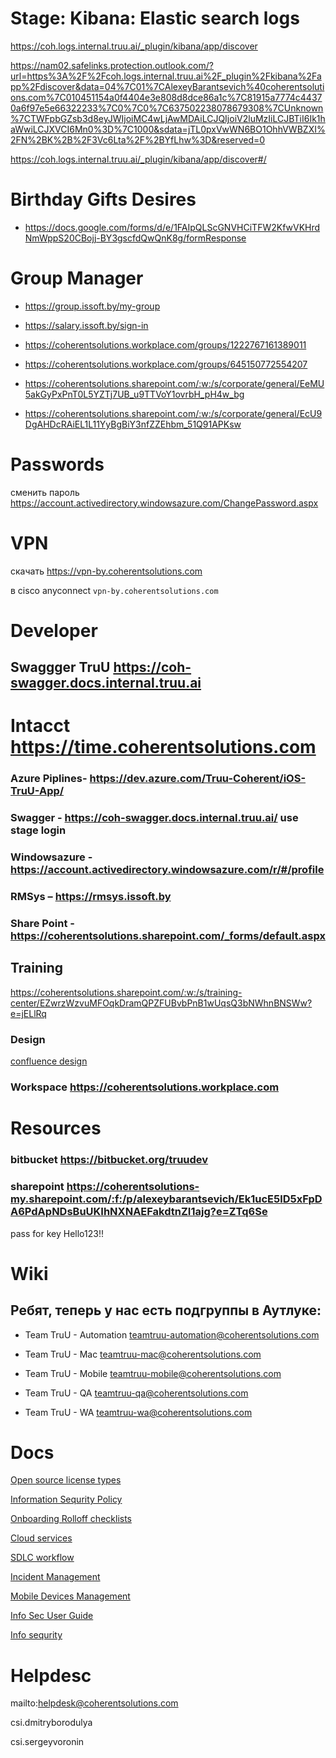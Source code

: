 # Stage: Kibana: Elastic search logs 

<https://coh.logs.internal.truu.ai/_plugin/kibana/app/discover>

<https://nam02.safelinks.protection.outlook.com/?url=https%3A%2F%2Fcoh.logs.internal.truu.ai%2F_plugin%2Fkibana%2Fapp%2Fdiscover&data=04%7C01%7CAlexeyBarantsevich%40coherentsolutions.com%7C010451154a0f4404e3e808d8dce86a1c%7C81915a7774c44370a6f97e5e66322233%7C0%7C0%7C637502238078679308%7CUnknown%7CTWFpbGZsb3d8eyJWIjoiMC4wLjAwMDAiLCJQIjoiV2luMzIiLCJBTiI6Ik1haWwiLCJXVCI6Mn0%3D%7C1000&sdata=jTL0pxVwWN6BO1OhhVWBZXI%2FN%2BK%2B%2F3Vc6Lta%2F%2BYfLhw%3D&reserved=0>

<https://coh.logs.internal.truu.ai/_plugin/kibana/app/discover#/>

# Birthday Gifts Desires

* <https://docs.google.com/forms/d/e/1FAIpQLScGNVHCiTFW2KfwVKHrdNmWppS20CBojj-BY3gscfdQwQnK8g/formResponse>

# Group Manager

* <https://group.issoft.by/my-group>

* <https://salary.issoft.by/sign-in>

* <https://coherentsolutions.workplace.com/groups/1222767161389011>

* <https://coherentsolutions.workplace.com/groups/645150772554207>

* <https://coherentsolutions.sharepoint.com/:w:/s/corporate/general/EeMU5akGyPxPnT0L5YZTj7UB_u9TTVoY1ovrbH_pH4w_bg>

* <https://coherentsolutions.sharepoint.com/:w:/s/corporate/general/EcU9DgAHDcRAiEL1L11YyBgBiY3nfZZEhbm_51Q91APKsw>

# Passwords

сменить пароль <https://account.activedirectory.windowsazure.com/ChangePassword.aspx>

# VPN

скачать <https://vpn-by.coherentsolutions.com>

в cisco anyconnect `vpn-by.coherentsolutions.com`

# Developer

## Swaggger TruU <https://coh-swagger.docs.internal.truu.ai>

# Intacct <https://time.coherentsolutions.com>

### Azure Piplines- <https://dev.azure.com/Truu-Coherent/iOS-TruU-App/>

### Swagger - <https://coh-swagger.docs.internal.truu.ai/> use stage login

### Windowsazure - <https://account.activedirectory.windowsazure.com/r/#/profile>

### RMSys – <https://rmsys.issoft.by>

### Share Point - <https://coherentsolutions.sharepoint.com/_forms/default.aspx>

## Training

<https://coherentsolutions.sharepoint.com/:w:/s/training-center/EZwrzWzvuMFOqkDramQPZFUBvbPnB1wUqsQ3bNWhnBNSWw?e=jELlRq>

### Design

[confluence design](https://truudev.atlassian.net/wiki/spaces/WA/pages/332497103/Version+2.X+-+UX+Design)

### Workspace <https://coherentsolutions.workplace.com>

# Resources

### bitbucket <https://bitbucket.org/truudev>

### sharepoint <https://coherentsolutions-my.sharepoint.com/:f:/p/alexeybarantsevich/Ek1ucE5lD5xFpDA6PdApNDsBuUKIhNXNAEFakdtnZI1ajg?e=ZTq6Se>

pass for key Hello123!!

# Wiki

## Ребят, теперь у нас есть подгруппы в Аутлуке: 

* Team TruU - Automation <teamtruu-automation@coherentsolutions.com>

* Team TruU - Mac <teamtruu-mac@coherentsolutions.com>

* Team TruU - Mobile <teamtruu-mobile@coherentsolutions.com>

* Team TruU - QA <teamtruu-qa@coherentsolutions.com>

* Team TruU - WA <teamtruu-wa@coherentsolutions.com>

# Docs

[Open source license types](https://coherentsolutions.sharepoint.com/:w:/s/corporate/general/ES4FDFDa-QZJv5OfYTsmZiwBYjVjJFUqTH0dKuzbVYZ2EA)

[Information Sequrity Policy](https://coherentsolutions.sharepoint.com/:w:/s/corporate/general/ES4FDFDa-QZJv5OfYTsmZiwBYjVjJFUqTH0dKuzbVYZ2EA)

[Onboarding Rolloff checklists](https://coherentsolutions.sharepoint.com/:w:/s/corporate/general/ETjl4xXExulGoRlobRS2XlUBRB_9R4hp7E65TcKMQi0lyg)

[Cloud services](https://coherentsolutions.sharepoint.com/:x:/s/corporate/general/EVjgvAkipm5ErYg-HPmzeRYBbu-zPoKZmM4xWM4Ou2v2FA)

[SDLC workflow](https://coherentsolutions.sharepoint.com/:w:/s/corporate/general/EfjZDZRpLEJKtB9NqRr7pI0BpufHmGoIfod58o7n0DN8jw)

[Incident Management](https://coherentsolutions.sharepoint.com/:w:/s/corporate/general/EWOUXgoZBu9IjPXkThtumboBkIBc3RBwZ9c9NjHtRkuIjQ)

[Mobile Devices Management](https://coherentsolutions.sharepoint.com/:w:/s/corporate/general/ESETEN9CKhREtmQh1mBBKHcBj_6xunbKotjlC79DOEoY8Q)

[Info Sec User Guide](https://coherentsolutions.sharepoint.com/:w:/s/corporate/general/EfRRD_h_Va5AmV5LLKCZTwYB-U_TSOpOAB3yzwjEsd8llw)

[Info sequrity](https://coherentsolutions.workplace.com/groups/256893081613035/)

# Helpdesc

mailto:helpdesk@coherentsolutions.com

csi.dmitryborodulya

csi.sergeyvoronin